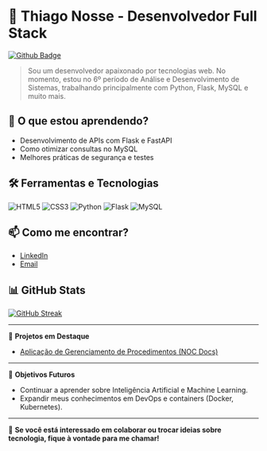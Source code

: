 # 🚀 Thiago Nosse - Desenvolvedor Full Stack
[![Github Badge](https://img.shields.io/badge/GitHub-000000?logo=github&logoColor=white)](https://github.com/thiagonosse)

> Sou um desenvolvedor apaixonado por tecnologias web. No momento, estou no 6º período de Análise e Desenvolvimento de Sistemas, trabalhando principalmente com Python, Flask, MySQL e muito mais.

## 🌱 O que estou aprendendo?
- Desenvolvimento de APIs com Flask e FastAPI
- Como otimizar consultas no MySQL
- Melhores práticas de segurança e testes

## 🛠️ Ferramentas e Tecnologias
![HTML5](https://img.shields.io/badge/HTML5-FF5722?logo=html5&logoColor=white)
![CSS3](https://img.shields.io/badge/CSS3-009688?logo=css3&logoColor=white)
![Python](https://img.shields.io/badge/Python-3776AB?logo=python&logoColor=white)
![Flask](https://img.shields.io/badge/Flask-000000?logo=flask&logoColor=white)
![MySQL](https://img.shields.io/badge/MySQL-4479A1?logo=mysql&logoColor=white)

## 📫 Como me encontrar?
- [LinkedIn](https://www.linkedin.com/in/thiago-nosse/)
- [Email](mailto:thiagotabata2012@gmail.com)

## 📊 GitHub Stats
[![GitHub Streak](https://streak-stats.demolab.com?user=thiagonosse&theme=gotham&hide_border=verdadeiro&short_numbers=falso)](https://git.io/streak-stats)

---

📝 **Projetos em Destaque**
- [Aplicação de Gerenciamento de Procedimentos (NOC Docs)](https://github.com/thiagonosse/Noc-Docs)

---

🎯 **Objetivos Futuros**
- Continuar a aprender sobre Inteligência Artificial e Machine Learning.
- Expandir meus conhecimentos em DevOps e containers (Docker, Kubernetes).

---

🦝 **Se você está interessado em colaborar ou trocar ideias sobre tecnologia, fique à vontade para me chamar!**
